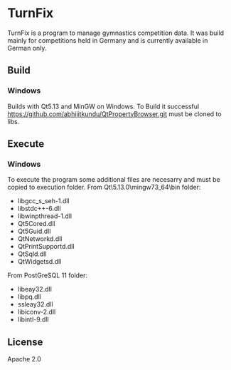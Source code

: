 # TurnFix

TurnFix is a program to manage gymnastics competition data. It was build mainly for competitions held in Germany and is currently available in German only.

## Build
### Windows
Builds with Qt5.13 and MinGW on Windows. To Build it successful https://github.com/abhijitkundu/QtPropertyBrowser.git must be cloned to libs. 

## Execute 
### Windows
To execute the program some additional files are necesarry and must be copied to execution folder. 
From Qt\5.13.0\mingw73_64\bin folder: 
- libgcc_s_seh-1.dll 
- libstdc++-6.dll 
- libwinpthread-1.dll 
- Qt5Cored.dll
- Qt5Guid.dll
- QtNetworkd.dll 
- QtPrintSupportd.dll
- QtSqld.dll
- QtWidgetsd.dll 

From PostGreSQL 11 folder: 
- libeay32.dll
- libpq.dll
- ssleay32.dll
- libiconv-2.dll 
- libintl-9.dll

## License

Apache 2.0
